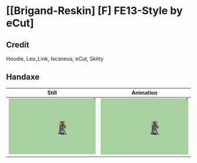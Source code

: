 # [\[Brigand-Reskin\] \[F\] FE13-Style by eCut]

## Credit

Hoodie, Leo_Link, Iscaneus, eCut, Skitty

## Handaxe

| Still | Animation |
| :---: | :-------: |
| ![Handaxe still](./Handaxe_000.png) | ![Handaxe animation](./Handaxe.gif) |
